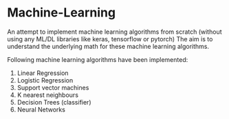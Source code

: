 # Machine-Learning

An attempt to implement machine learning algorithms from scratch (without using any ML/DL libraries like keras, tensorflow or pytorch)
The aim is to understand the underlying math for these machine learning algorithms.

Following machine learning algorithms have been implemented:
1. Linear Regression
2. Logistic Regression
3. Support vector machines
4. K nearest neighbours
5. Decision Trees (classifier)
6. Neural Networks
